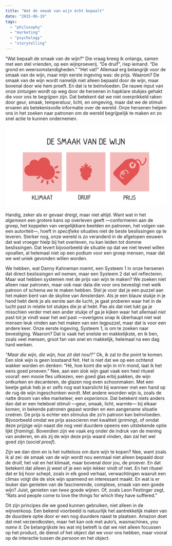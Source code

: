 ```yaml
---
title: "Wat de smaak van wijn écht bepaalt"
date: "2015-06-19"
tags: 
  - "philosophy"
  - "marketing"
  - "psychology"
  - "storytelling"
---
```


“Wat bepaalt de smaak van de wijn?” Die vraag kreeg ik onlangs, samen met een stel vrienden, op een wijnproeverij. “De druif”, riep iemand. “De grond en weersomstandigheden.” “Het vat!” Allemaal erg belangrijk voor de smaak van de wijn, maar mijn eerste ingeving was: de prijs. Waarom? De smaak van de wijn wordt namelijk niet alleen bepaald door de wijn, maar bovenal door wie hem proeft. En dat is te beïnvloeden. De rauwe input van onze zintuigen wordt op weg door de hersenen in hapklare stukjes gehakt die voor ons te begrijpen zijn. Dat betekent dat we niet overprikkeld raken door geur, smaak, temperatuur, licht, en omgeving, maar dat we de stimuli ervaren als betekenisvolle informatie over de wereld. Onze hersenen helpen ons in het zoeken naar patronen om de wereld begrijpelijk te maken en zo snel actie te kunnen ondernemen.

![image](images/tumblr_inline_nq74yy681O1rxocyy_540.png)

Handig, zeker als er gevaar dreigt, maar niet altijd. Want wat in het _algemeen_ een grotere kans op overleven geeft —conformeren aan de groep, het koppelen van vergelijkbare beelden en patronen, het volgen van een autoriteit—, hoeft in _specifieke_ situaties niet de beste beslissingen op te leveren. Sterker nog, onze wereld is zo veranderd in de afgelopen eeuwen dat wat vroeger hielp bij het overleven, nu kan leiden tot domme beslissingen. Dat levert bijvoorbeeld de situatie op dat we niet teveel willen opvallen, al helemaal niet op een podium voor een groep mensen, maar dat we wel uniek gevonden willen worden.

We hebben, wat Danny Kahneman noemt, een Systeem 1 in onze hersenen dat direct beslissingen wil nemen, maar een Systeem 2 dat wil reflecteren. Maar wat hebben systemen met de prijs van wijn te maken? We zoeken niet alleen naar patronen, maar ook naar data die voor ons bevestigt met welk patroon of schema we te maken hebben. Stel je voor dat je een puzzel aan het maken bent van de skyline van Amsterdam. Als je een blauw stukje in je hand hebt denk je als eerste aan de lucht, je gaat proberen waar het in de lucht past in relatie tot stukjes die je al hebt. Pas als dat niet lukt ga je misschien verder met een ander stukje of ga je kijken waar het allemaal _niet_ past tot je vindt waar het _wel_ past —overigens snap ik überhaupt niet wat mensen leuk vinden aan het maken van een legpuzzel, maar dat is voor een andere keer. Onze eerste ingeving, Systeem 1, is om te zoeken naar bevestiging. Waarom? Dat is vaak het snelste en makkelijkste, en ik ben, zoals veel mensen, groot fan van snel en makkelijk, helemaal na een dag hard werken.

_“Maar die wijn, die wijn, hoe zit dat nou!?”_ Ok, ik zal _to the point_ te komen. Een slok wijn is geen losstaand feit. Het is niet dat we op een ochtend wakker worden en denken: “Hé, hoe komt die wijn in m’n mond, laat ik het eens goed proeven.” Nee, aan een slok wijn gaat vaak een heel ritueel vooraf: een mooie fles uitkiezen, een goed glas erbij pakken, de wijn ontkurken en decanteren, de glazen nog even schoonmaken. Met een beetje geluk heb je er zelfs nog wat kaarslicht bij wanneer met een hand op de rug de wijn ingeschonken wordt. Met andere woorden wijn is, zoals de natte droom van elke marketeer, een _experience._ Dat betekent niets anders dan dat er een heleboel stimuli —geur, smaak, licht, warmte— bij elkaar komen, in bekende patronen gepast worden en een aangename situatie creëren. De prijs is echter een stimulus die zo’n patroon kan beïnvloeden. Bijvoorbeeld omdat we prijs associeren met kwaliteit (_priming_), of omdat deze prijzige wijn naast die nog veel duurdere opeens een uitstekende optie lijkt (_framing_). Bovendien zijn we vaak erg onder de indruk van de mening van anderen, en als zij de wijn deze prijs waard vinden, dan zal het wel goed zijn (_social proof_).

Zijn we dan dom en is het nutteloos om dure wijn te kopen? Nee, want zoals ik al zei: de smaak van de wijn wordt nou eenmaal niet alleen bepaald door de druif, het vat en het klimaat, maar bovenal door jou, de proever. En dat betekent dat alleen jij weet of je een wijn lekker vindt of niet. En het ritueel dat er bij hoor schept, zoals in elk goed verhaal, verwachtingen waaruit een climax volgt die de slok wijn spannend en interessant maakt. En wat is er leuker dan genieten van de fascinerende, complexe, smaak van een goede wijn? Juist, genieten van _twee_ goede wijnen. Of, zoals Leon Festinger zegt, “Rats and people come to love the things for which they have suffered.”

Dit zijn principes die we goed kunnen gebruiken, niet alleen in de wijnverkoop. Een bekend voorbeeld is natuurlijk het aantrekkelijk maken van de duurdere optie door er een nog duurdere naast te plaatsen. Amazon doet dat met verzendkosten, maar het kan ook met auto’s, wasmachines, _you name it_. De belangrijkste les wat mij betreft is dat we niet alleen focussen op het product, de dienst of het object dat we voor ons hebben, maar vooral op de interactie tussen de _persoon_ en het object.
